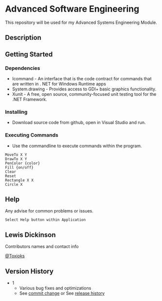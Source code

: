 # Advanced Software Engineering

This repository will be used for my Advanced Systems Engineering Module.

## Description


## Getting Started

### Dependencies

* Icommand - An interface that is the code contract for commands that are written in . NET for Windows Runtime apps
* System.drawing - Provides access to GDI+ basic graphics functionality.
* Xunit - A free, open source, community-focused unit testing tool for the .NET Framework.

### Installing

* Download source code from github, open in Visual Studio and run.

### Executing Commands

* Use the commandline to execute commands within the program.

```
MoveTo X Y
DrawTo X Y
PenColor {color}
Fill {on/off}
Clear
Reset
Rectangle X X
Circle X

```

## Help

Any advise for common problems or issues.
```
Select Help button within Application
```

## Lewis Dickinson

Contributors names and contact info

[@Toxioks](https://twitter.com/dompizzie)

## Version History

* 1
    * Various bug fixes and optimizations
    * See [commit change]() or See [release history]()

